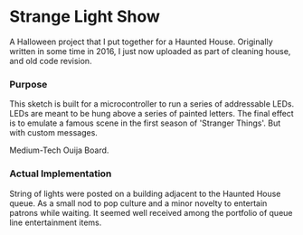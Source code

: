 # Strange Light Show

A Halloween project that I put together for a Haunted House.
Originally written in some time in 2016, I just now uploaded as part of cleaning house, and old code revision.

### Purpose

This sketch is built for a microcontroller to run a series of addressable LEDs. LEDs are meant to be hung above a series of painted letters. The final effect is to emulate a famous scene in the first season of 'Stranger Things'. But with custom messages. 

Medium-Tech Ouija Board.

### Actual Implementation

String of lights were posted on a building adjacent to the Haunted House queue. As a small nod to pop culture and a minor novelty to entertain patrons while waiting. It seemed well received among the portfolio of queue line entertainment items.